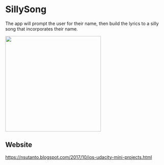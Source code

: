 # SillySong

The app will prompt the user for their name, then build the lyrics to a silly song that incorporates their name.

<img src="https://media.giphy.com/media/xUNda3KCGlBc3XvZtK/giphy.gif" width="300">

## Website
https://nsutanto.blogspot.com/2017/10/ios-udacity-mini-projects.html
